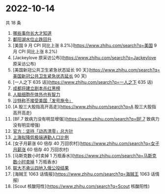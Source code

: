 # 2022-10-14

共 18 条

<!-- BEGIN -->
<!-- 最后更新时间 Fri Oct 14 2022 18:08:38 GMT+0800 (China Standard Time) -->

1. [哪些事你长大才知道](https://www.zhihu.com/search?q=哪些事你长大才知道)
1. [鄱阳湖水位止跌回升](https://www.zhihu.com/search?q=鄱阳湖水位止跌回升)
1. [美国 9 月 CPI 同比上涨 8.2%](https://www.zhihu.com/search?q=美国 9 月 CPI 同比上涨 8.2%)
1. [Jackeylove 原采访公布](https://www.zhihu.com/search?q=Jackeylove 原采访公布)
1. [美国新冠公共卫生紧急状态延长 90 天](https://www.zhihu.com/search?q=美国新冠公共卫生紧急状态延长 90 天)
1. [一人之下 635 话](https://www.zhihu.com/search?q=一人之下 635 话)
1. [成都将建立剧本杀红黑榜](https://www.zhihu.com/search?q=成都将建立剧本杀红黑榜)
1. [人脑细胞在体外也有智力](https://www.zhihu.com/search?q=人脑细胞在体外也有智力)
1. [沙特称不接受美国「发号施令」](https://www.zhihu.com/search?q=沙特称不接受美国「发号施令」)
1. [A 股三大股指高开高走](https://www.zhihu.com/search?q=A 股三大股指高开高走)
1. [BF.7 致病力没有明显增强](https://www.zhihu.com/search?q=BF.7 致病力没有明显增强)
1. [官方：坚持「动态清零」总方针](https://www.zhihu.com/search?q=官方：坚持「动态清零」总方针)
1. [上海拟降低极端通勤人口比例](https://www.zhihu.com/search?q=上海拟降低极端通勤人口比例)
1. [女子月薪涨 60 倍存 40 万回农村](https://www.zhihu.com/search?q=女子月薪涨 60 倍存 40 万回农村)
1. [马斯克数小时卖掉 1 万瓶香水](https://www.zhihu.com/search?q=马斯克数小时卖掉 1 万瓶香水)
1. [联大不承认四地入俄公投结果](https://www.zhihu.com/search?q=联大不承认四地入俄公投结果)
1. [海贼王 1063 话情报](https://www.zhihu.com/search?q=海贼王 1063 话情报)
1. [Scout 核酸阳性](https://www.zhihu.com/search?q=Scout 核酸阳性)

<!-- END -->
